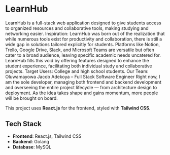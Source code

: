 # LearnHub
LearnHub is a full-stack web application designed to give students access to organized resources and collaborative tools, making studying and networking easier. 
Inspiration: LearnHub was born out of the realization that while numerous tools exist for productivity and collaboration, there is still a wide gap in solutions tailored explicitly for students. Platforms like Notion, Trello, Google Drive, Slack, and Microsoft Teams are versatile but often cater to a broad audience, leaving specific academic needs uncatered for. LearnHub fills this void by offering features designed to enhance the student experience, facilitating both individual study and collaborative projects.
Target Users: College and high school students.
Our Team: Oluwamayowa Jacob Adekoya – Full Stack Software Engineer 
Right now, I am the sole developer, managing both frontend and backend development and overseeing the entire project lifecycle — from architecture design to deployment. As the idea takes shape and gains momentum, more people will be brought on board.



This project uses **React.js** for the frontend, styled with **Tailwind CSS**.

## Tech Stack
- **Frontend**: React.js, Tailwind CSS
- **Backend**:  Golang
- **Database**:  MySQL

